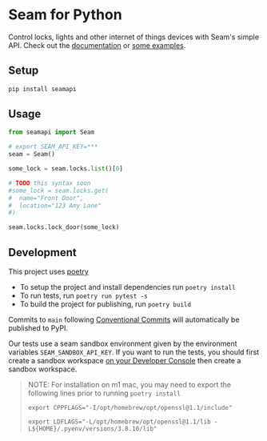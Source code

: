 # Seam for Python

Control locks, lights and other internet of things devices with Seam's simple API. Check out the [documentation](https://docs.getseam.com) or [some examples](examples).

## Setup

```bash
pip install seamapi
```

## Usage

```python
from seamapi import Seam

# export SEAM_API_KEY=***
seam = Seam()

some_lock = seam.locks.list()[0]

# TODO this syntax soon
#some_lock = seam.locks.get(
#  name="Front Door",
#  location="123 Amy Lane"
#)

seam.locks.lock_door(some_lock)
```

## Development

This project uses [poetry](https://github.com/python-poetry/poetry)

- To setup the project and install dependencies run `poetry install`
- To run tests, run `poetry run pytest -s`
- To build the project for publishing, run `poetry build`

Commits to `main` following [Conventional Commits](https://www.conventionalcommits.org/en/v1.0.0/) will automatically be published to PyPI.

Our tests use a seam sandbox environment given by the environment
variables `SEAM_SANDBOX_API_KEY`. If you want to run the tests, you should
first create a sandbox workspace [on your Developer Console](https://console.getseam.com)
then create a sandbox workspace.

> NOTE: For installation on m1 mac, you may need to export the following lines
> prior to running `poetry install`
>
> `export CPPFLAGS="-I/opt/homebrew/opt/openssl@1.1/include"`
>
> `export LDFLAGS="-L/opt/homebrew/opt/openssl@1.1/lib -L${HOME}/.pyenv/versions/3.8.10/lib"`
